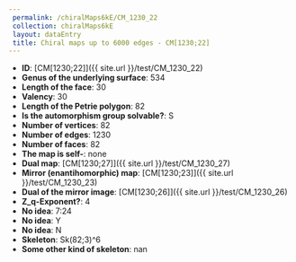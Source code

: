 ```yaml
--- 
 permalink: /chiralMaps6kE/CM_1230_22 
 collection: chiralMaps6kE
 layout: dataEntry
 title: Chiral maps up to 6000 edges - CM[1230;22]
---
```


- **ID**: [CM[1230;22]]({{ site.url }}/test/CM_1230_22)
- **Genus of the underlying surface**: 534
- **Length of the face**: 30
- **Valency**: 30
- **Length of the Petrie polygon**: 82
- **Is the automorphism group solvable?**: S
- **Number of vertices**: 82
- **Number of edges**: 1230
- **Number of faces**: 82
- **The map is self-**: none
- **Dual map**: [CM[1230;27]]({{ site.url }}/test/CM_1230_27)
- **Mirror (enantihomorphic) map**: [CM[1230;23]]({{ site.url }}/test/CM_1230_23)
- **Dual of the mirror image**: [CM[1230;26]]({{ site.url }}/test/CM_1230_26)
- **Z_q-Exponent?**: 4
- **No idea**:  7:24
- **No idea**: Y
- **No idea**: N
- **Skeleton**: Sk(82;3)^6
- **Some other kind of skeleton**: nan
